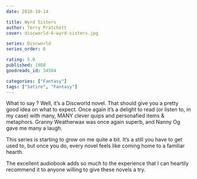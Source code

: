 ```yaml
---
date: 2016-10-14

title: Wyrd Sisters
author: Terry Pratchett
cover: discworld-6-wyrd-sisters.jpg

series: Discworld
series_order: 6

rating: 5.0
published: 1988
goodreads_id: 34504

categories: ["Fantasy"]
tags: ["Satire", "Fantasy"]
---
```


What to say ? Well, it’s a Discworld novel. That should give you a pretty good idea on what to expect. Once again it’s a delight to read (or listen to, in my case) with many, MANY clever quips and personafied items & metaphors. Granny Weatherwax was once again superb, and Nanny Og gave me many a laugh.

<!--more-->

This series is starting to grow on me quite a bit. It’s a still you have to get used to, but once you do, every novel feels like coming home to a familiar hearth.

The excellent audiobook adds so much to the experience that I can heartily recommend it to anyone willing to give these novels a try.
